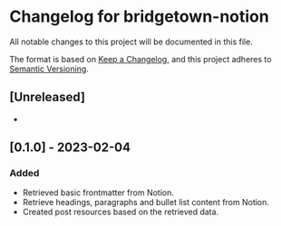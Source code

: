 # Changelog for bridgetown-notion

All notable changes to this project will be documented in this file.

The format is based on [Keep a Changelog](https://keepachangelog.com/en/1.0.0/),
and this project adheres to [Semantic Versioning](https://semver.org/spec/v2.0.0.html).

## [Unreleased]

- 

## [0.1.0] - 2023-02-04

### Added

- Retrieved basic frontmatter from Notion.
- Retrieve headings, paragraphs and bullet list content from Notion.
- Created post resources based on the retrieved data.
